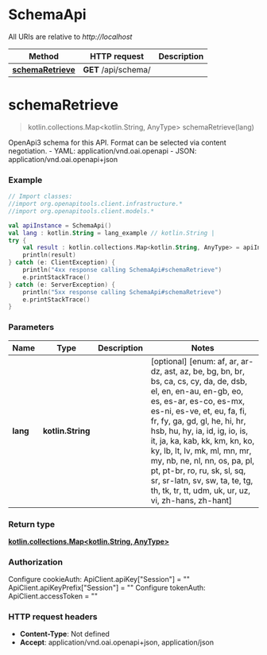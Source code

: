 # SchemaApi

All URIs are relative to *http://localhost*

Method | HTTP request | Description
------------- | ------------- | -------------
[**schemaRetrieve**](SchemaApi.md#schemaRetrieve) | **GET** /api/schema/ | 


<a name="schemaRetrieve"></a>
# **schemaRetrieve**
> kotlin.collections.Map&lt;kotlin.String, AnyType&gt; schemaRetrieve(lang)



OpenApi3 schema for this API. Format can be selected via content negotiation.  - YAML: application/vnd.oai.openapi - JSON: application/vnd.oai.openapi+json

### Example
```kotlin
// Import classes:
//import org.openapitools.client.infrastructure.*
//import org.openapitools.client.models.*

val apiInstance = SchemaApi()
val lang : kotlin.String = lang_example // kotlin.String | 
try {
    val result : kotlin.collections.Map<kotlin.String, AnyType> = apiInstance.schemaRetrieve(lang)
    println(result)
} catch (e: ClientException) {
    println("4xx response calling SchemaApi#schemaRetrieve")
    e.printStackTrace()
} catch (e: ServerException) {
    println("5xx response calling SchemaApi#schemaRetrieve")
    e.printStackTrace()
}
```

### Parameters

Name | Type | Description  | Notes
------------- | ------------- | ------------- | -------------
 **lang** | **kotlin.String**|  | [optional] [enum: af, ar, ar-dz, ast, az, be, bg, bn, br, bs, ca, cs, cy, da, de, dsb, el, en, en-au, en-gb, eo, es, es-ar, es-co, es-mx, es-ni, es-ve, et, eu, fa, fi, fr, fy, ga, gd, gl, he, hi, hr, hsb, hu, hy, ia, id, ig, io, is, it, ja, ka, kab, kk, km, kn, ko, ky, lb, lt, lv, mk, ml, mn, mr, my, nb, ne, nl, nn, os, pa, pl, pt, pt-br, ro, ru, sk, sl, sq, sr, sr-latn, sv, sw, ta, te, tg, th, tk, tr, tt, udm, uk, ur, uz, vi, zh-hans, zh-hant]

### Return type

[**kotlin.collections.Map&lt;kotlin.String, AnyType&gt;**](AnyType.md)

### Authorization


Configure cookieAuth:
    ApiClient.apiKey["Session"] = ""
    ApiClient.apiKeyPrefix["Session"] = ""
Configure tokenAuth:
    ApiClient.accessToken = ""

### HTTP request headers

 - **Content-Type**: Not defined
 - **Accept**: application/vnd.oai.openapi+json, application/json

